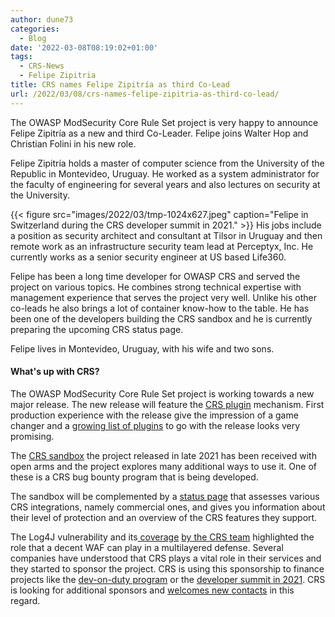 ```yaml
---
author: dune73
categories:
  - Blog
date: '2022-03-08T08:19:02+01:00'
tags:
  - CRS-News
  - Felipe Zipitria
title: CRS names Felipe Zipitría as third Co-Lead
url: /2022/03/08/crs-names-felipe-zipitria-as-third-co-lead/
---
```



The OWASP ModSecurity Core Rule Set project is very happy to announce Felipe Zipitría as a new and third Co-Leader. Felipe joins Walter Hop and Christian Folini in his new role.

Felipe Zipitría holds a master of computer science from the University of the Republic in Montevideo, Uruguay. He worked as a system administrator for the faculty of engineering for several years and also lectures on security at the University.

{{< figure src="images/2022/03/tmp-1024x627.jpeg" caption="Felipe in Switzerland during the CRS developer summit in 2021." >}}
His jobs include a position as security architect and consultant at Tilsor in Uruguay and then remote work as an infrastructure security team lead at Perceptyx, Inc. He currently works as a senior security engineer at US based Life360.

Felipe has been a long time developer for OWASP CRS and served the project on various topics. He combines strong technical expertise with management experience that serves the project very well. Unlike his other co-leads he also brings a lot of container know-how to the table. He has been one of the developers building the CRS sandbox and he is currently preparing the upcoming CRS status page.

Felipe lives in Montevideo, Uruguay, with his wife and two sons.

#### What's up with CRS?

The OWASP ModSecurity Core Rule Set project is working towards a new major release. The new release will feature the [CRS plugin](https://coreruleset.org/20220112/crs-plugin-mechanism/) mechanism. First production experience with the release give the impression of a game changer and a [growing list of plugins](https://github.com/coreruleset/plugin-registry) to go with the release looks very promising.

The [CRS sandbox](https://coreruleset.org/20211209/introducing-the-crs-sandbox/) the project released in late 2021 has been received with open arms and the project explores many additional ways to use it. One of these is a CRS bug bounty program that is being developed.

The sandbox will be complemented by a [status page](https://coreruleset.org/20211101/crs-developer-retreat-2021/) that assesses various CRS integrations, namely commercial ones, and gives you information about their level of protection and an overview of the CRS features they support.

The Log4J vulnerability and its[ coverage](https://coreruleset.org/20211213/crs-and-log4j-log4shell-cve-2021-44228/) [by the CRS team](https://coreruleset.org/20211216/public-hunt-for-log4j-log4shell-evasions-waf-bypasses/) highlighted the role that a decent WAF can play in a multilayered defense. Several companies have understood that CRS plays a vital role in their services and they started to sponsor the project. CRS is using this sponsorship to finance projects like the [dev-on-duty program](https://coreruleset.org/20210414/introducing-the-dev-on-duty-program/) or the [developer summit in 2021](https://coreruleset.org/20211101/crs-developer-retreat-2021/). CRS is looking for additional sponsors and [welcomes new contacts](mailto:christian.folini@owasp.org) in this regard.
